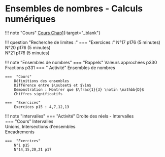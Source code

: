 # Ensembles de nombres - Calculs numériques

!!! note "Cours"
    [Cours Chap1](./Chap1-ensembles-calculs.pdf){:target="_blank"}  
    
!!! question "Recherche de limites :"
    ===  "Exercices  :"
        N°17 p176 (5 minutes)<br>
        N°20 p176 (5 minutes)<br>
        N°21 p176 (5 minutes)<br>
            
!!! note "Ensembles de nombres" 
    ===  "Rappels"
        Valeurs approchées p330  
        Fractions p331
    ===  " Activité"
        Ensembles de nombres

    ===  "Cours"
        Définitions des ensembles  
        Différence entre $\subset$ et $\in$  
        Demonstration : Montrer que $\frac{1}{3} \notin \mathbb{D}$  
        Chiffres significatifs

    ===  "Exercices"
        Exercices p15 : 4,7,12,13

!!! note "Intervalles"
    ===  "Activité" 
        Droite des réels - Intervalles  
    ===  "Cours"
        Intervalles  
        Unions, Intersections d'ensembles  
        Encadrements  
    
    ===  "Exercices"
        N°1 p15  
        N°14,15,20,21 p17  
